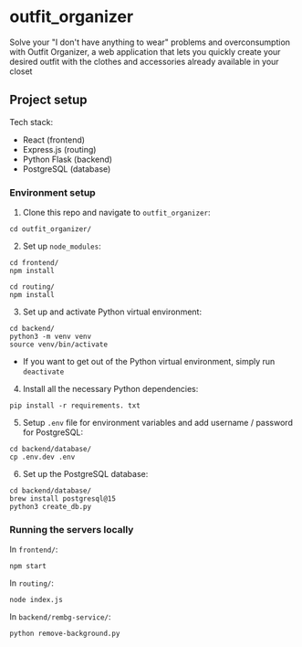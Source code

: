 # outfit_organizer

Solve your "I don't have anything to wear" problems and overconsumption with Outfit Organizer, a web application that lets you quickly create your desired outfit with the clothes and accessories already available in your closet

## Project setup

Tech stack:

- React (frontend)
- Express.js (routing)
- Python Flask (backend)
- PostgreSQL (database)

### Environment setup

1. Clone this repo and navigate to `outfit_organizer`:
```
cd outfit_organizer/
```

2. Set up `node_modules`:
```
cd frontend/
npm install
```
```
cd routing/
npm install
```

3. Set up and activate Python virtual environment:
```
cd backend/
python3 -m venv venv
source venv/bin/activate
```
- If you want to get out of the Python virtual environment, simply run `deactivate`

4. Install all the necessary Python dependencies:
```
pip install -r requirements. txt
```

5. Setup `.env` file for environment variables and add username / password for PostgreSQL:
```
cd backend/database/
cp .env.dev .env
```

6. Set up the PostgreSQL database:
```
cd backend/database/
brew install postgresql@15
python3 create_db.py
```

### Running the servers locally

In `frontend/`:
```
npm start
```

In `routing/`:
```
node index.js
```

In `backend/rembg-service/`:
```
python remove-background.py
```
